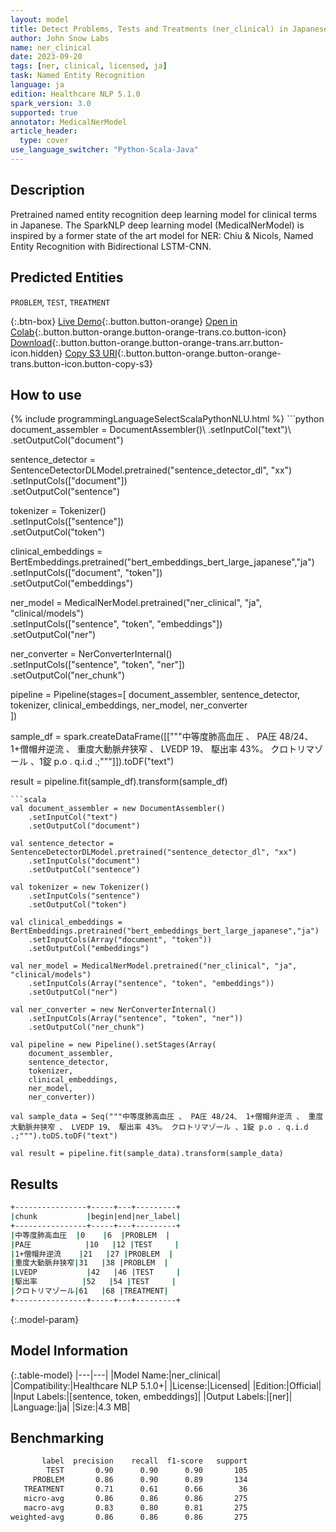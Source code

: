 ```yaml
---
layout: model
title: Detect Problems, Tests and Treatments (ner_clinical) in Japanese
author: John Snow Labs
name: ner_clinical
date: 2023-09-20
tags: [ner, clinical, licensed, ja]
task: Named Entity Recognition
language: ja
edition: Healthcare NLP 5.1.0
spark_version: 3.0
supported: true
annotator: MedicalNerModel
article_header:
  type: cover
use_language_switcher: "Python-Scala-Java"
---
```


## Description

Pretrained named entity recognition deep learning model for clinical terms in Japanese. The SparkNLP deep learning model (MedicalNerModel) is inspired by a former state of the art model for NER: Chiu & Nicols, Named Entity Recognition with Bidirectional LSTM-CNN.

## Predicted Entities

`PROBLEM`, `TEST`, `TREATMENT`

{:.btn-box}
[Live Demo](https://demo.johnsnowlabs.com/healthcare/NER_CLINICAL_MULTI/){:.button.button-orange}
[Open in Colab](https://colab.research.google.com/github/JohnSnowLabs/spark-nlp-workshop/blob/master/tutorials/streamlit_notebooks/healthcare/NER_CLINICAL_MULTI.ipynb){:.button.button-orange.button-orange-trans.co.button-icon}
[Download](https://s3.amazonaws.com/auxdata.johnsnowlabs.com/clinical/models/ner_clinical_ja_5.1.0_3.0_1695242153966.zip){:.button.button-orange.button-orange-trans.arr.button-icon.hidden}
[Copy S3 URI](s3://auxdata.johnsnowlabs.com/clinical/models/ner_clinical_ja_5.1.0_3.0_1695242153966.zip){:.button.button-orange.button-orange-trans.button-icon.button-copy-s3}

## How to use



<div class="tabs-box" markdown="1">
{% include programmingLanguageSelectScalaPythonNLU.html %}
```python
document_assembler = DocumentAssembler()\
    .setInputCol("text")\
    .setOutputCol("document")

sentence_detector = SentenceDetectorDLModel.pretrained("sentence_detector_dl", "xx")\
    .setInputCols(["document"])\
    .setOutputCol("sentence")

tokenizer = Tokenizer()\
    .setInputCols(["sentence"])\
    .setOutputCol("token")

clinical_embeddings = BertEmbeddings.pretrained("bert_embeddings_bert_large_japanese","ja") \
    .setInputCols(["document", "token"]) \
    .setOutputCol("embeddings")

ner_model = MedicalNerModel.pretrained("ner_clinical", "ja", "clinical/models")\
    .setInputCols(["sentence", "token", "embeddings"])\
    .setOutputCol("ner")

ner_converter = NerConverterInternal()\
    .setInputCols(["sentence", "token", "ner"])\
    .setOutputCol("ner_chunk")

pipeline = Pipeline(stages=[
    document_assembler, 
    sentence_detector,
    tokenizer,
    clinical_embeddings,
    ner_model,
    ner_converter   
    ])

sample_df = spark.createDataFrame([["""中等度肺高血圧 、 PA圧 48/24、 1+僧帽弁逆流 、 重度大動脈弁狭窄 、 LVEDP 19、 駆出率 43%。 クロトリマゾール 、1錠 p.o . q.i.d .;"""]]).toDF("text")

result = pipeline.fit(sample_df).transform(sample_df)
```
```scala
val document_assembler = new DocumentAssembler()
    .setInputCol("text")
    .setOutputCol("document")

val sentence_detector = SentenceDetectorDLModel.pretrained("sentence_detector_dl", "xx")
    .setInputCols("document")
    .setOutputCol("sentence")

val tokenizer = new Tokenizer()
    .setInputCols("sentence")
    .setOutputCol("token")

val clinical_embeddings = BertEmbeddings.pretrained("bert_embeddings_bert_large_japanese","ja")
    .setInputCols(Array("document", "token"))
    .setOutputCol("embeddings")

val ner_model = MedicalNerModel.pretrained("ner_clinical", "ja", "clinical/models")
    .setInputCols(Array("sentence", "token", "embeddings"))
    .setOutputCol("ner")

val ner_converter = new NerConverterInternal()
    .setInputCols(Array("sentence", "token", "ner"))
    .setOutputCol("ner_chunk")

val pipeline = new Pipeline().setStages(Array(
    document_assembler, 
    sentence_detector,
    tokenizer,
    clinical_embeddings,
    ner_model,
    ner_converter))

val sample_data = Seq("""中等度肺高血圧 、 PA圧 48/24、 1+僧帽弁逆流 、 重度大動脈弁狭窄 、 LVEDP 19、 駆出率 43%。 クロトリマゾール 、1錠 p.o . q.i.d .;""").toDS.toDF("text")

val result = pipeline.fit(sample_data).transform(sample_data)
```
</div>

## Results

```bash
+----------------+-----+---+---------+
|chunk           |begin|end|ner_label|
+----------------+-----+---+---------+
|中等度肺高血圧  |0    |6  |PROBLEM  |
|PA圧            |10   |12 |TEST     |
|1+僧帽弁逆流    |21   |27 |PROBLEM  |
|重度大動脈弁狭窄|31   |38 |PROBLEM  |
|LVEDP           |42   |46 |TEST     |
|駆出率          |52   |54 |TEST     |
|クロトリマゾール|61   |68 |TREATMENT|
+----------------+-----+---+---------+
```

{:.model-param}
## Model Information

{:.table-model}
|---|---|
|Model Name:|ner_clinical|
|Compatibility:|Healthcare NLP 5.1.0+|
|License:|Licensed|
|Edition:|Official|
|Input Labels:|[sentence, token, embeddings]|
|Output Labels:|[ner]|
|Language:|ja|
|Size:|4.3 MB|

## Benchmarking

```bash
       label  precision    recall  f1-score   support
        TEST       0.90      0.90      0.90       105
     PROBLEM       0.86      0.90      0.89       134
   TREATMENT       0.71      0.61      0.66        36
   micro-avg       0.86      0.86      0.86       275
   macro-avg       0.83      0.80      0.81       275
weighted-avg       0.86      0.86      0.86       275
```